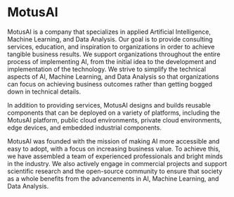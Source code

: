 # MotusAI
MotusAI is a company that specializes in applied Artificial Intelligence, Machine Learning, and Data Analysis. Our goal is to provide consulting services, education, and inspiration to organizations in order to achieve tangible business results. We support organizations throughout the entire process of implementing AI, from the initial idea to the development and implementation of the technology. We strive to simplify the technical aspects of AI, Machine Learning, and Data Analysis so that organizations can focus on achieving business outcomes rather than getting bogged down in technical details.

In addition to providing services, MotusAI designs and builds reusable components that can be deployed on a variety of platforms, including the MotusAI platform, public cloud environments, private cloud environments, edge devices, and embedded industrial components.

MotusAI was founded with the mission of making AI more accessible and easy to adopt, with a focus on increasing business value. To achieve this, we have assembled a team of experienced professionals and bright minds in the industry. We also actively engage in commercial projects and support scientific research and the open-source community to ensure that society as a whole benefits from the advancements in AI, Machine Learning, and Data Analysis.
